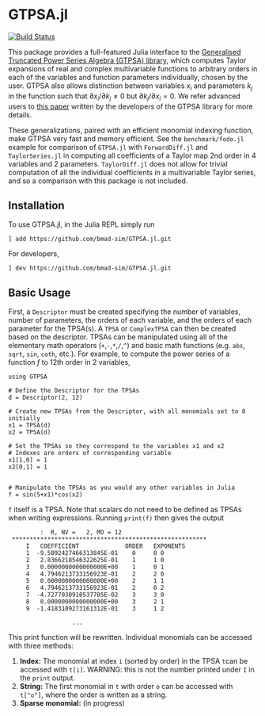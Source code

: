 # GTPSA.jl
[![Build Status](https://github.com/bmad-sim/GTPSA.jl/actions/workflows/CI.yml/badge.svg?branch=main)](https://github.com/bmad-sim/GTPSA.jl/actions/workflows/CI.yml?query=branch%3Amain)

This package provides a full-featured Julia interface to the [Generalised Truncated Power Series Algebra (GTPSA) library](https://github.com/MethodicalAcceleratorDesign/MAD-NG), which computes Taylor expansions of real and complex multivariable functions to arbitrary orders in each of the variables and function parameters individually, chosen by the user. GTPSA also allows distinction between variables $x_i$ and parameters $k_j$ in the function such that $\partial x_i/\partial k_j \neq 0$ but $\partial k_j/\partial x_i = 0$. We refer advanced users to [this paper](https://inspirehep.net/files/286f2ab60e1e7c372cec485337ab5eb6) written by the developers of the GTPSA library for more details.

These generalizations, paired with an efficient monomial indexing function, make GTPSA very fast and memory efficient. See the `benchmark/fodo.jl` example for comparison of `GTPSA.jl` with `ForwardDiff.jl` and `TaylorSeries.jl` in computing all coefficients of a Taylor map 2nd order in 4 variables and 2 parameters. `TaylorDiff.jl` does not allow for trivial computation of all the individual coefficients in a multivariable Taylor series, and so a comparison with this package is not included.

## Installation
To use GTPSA.jl, in the Julia REPL simply run

```
] add https://github.com/bmad-sim/GTPSA.jl.git
```

For developers,

```
] dev https://github.com/bmad-sim/GTPSA.jl.git
```

## Basic Usage
First, a `Descriptor` must be created specifying the number of variables, number of parameters, the orders of each variable, and the orders of each parameter for the TPSA(s). A `TPSA` or `ComplexTPSA` can then be created based on the descriptor. TPSAs can be manipulated using all of the elementary math operators (`+`,`-`,`*`,`/`,`^`) and basic math functions (e.g. `abs`, `sqrt`, `sin`, `coth`, etc.). For example, to compute the power series of a function $f$ to 12th order in 2 variables,

```
using GTPSA

# Define the Descriptor for the TPSAs
d = Descriptor(2, 12)

# Create new TPSAs from the Descriptor, with all monomials set to 0 initially
x1 = TPSA(d)
x2 = TPSA(d)

# Set the TPSAs so they correspond to the variables x1 and x2
# Indexes are orders of corresponding variable
x1[1,0] = 1
x2[0,1] = 1


# Manipulate the TPSAs as you would any other variables in Julia
f = sin(5+x1)*cos(x2)
```

`f` itself is a TPSA. Note that scalars do not need to be defined as TPSAs when writing expressions. Running `print(f)` then gives the output

```
         :  R, NV =   2, MO = 12
 *******************************************************
     I   COEFFICIENT             ORDER   EXPONENTS
     1  -9.5892427466313845E-01    0     0 0
     2   2.8366218546322625E-01    1     1 0
     3   0.0000000000000000E+00    1     0 1
     4   4.7946213733156923E-01    2     2 0
     5   0.0000000000000000E+00    2     1 1
     6   4.7946213733156923E-01    2     0 2
     7  -4.7277030910537705E-02    3     3 0
     8   0.0000000000000000E+00    3     2 1
     9  -1.4183109273161312E-01    3     1 2

                  ...
```
This print function will be rewritten.
Individual monomials can be accessed with three methods:
1. **Index:** The monomial at index `i` (sorted by order) in the TPSA `t`can be accessed with `t[i]`. WARNING: this is not the number printed under `I` in the `print` output.
2. **String:** The first monomial in `t` with order `o` can be accessed with `t["o"]`, where the order is written as a string. 
3. **Sparse monomial:** (in progress)


